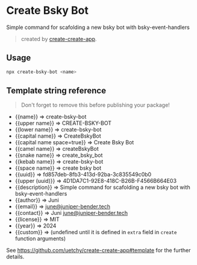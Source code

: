 # Create Bsky Bot

Simple command for scafolding a new bsky bot with bsky-event-handlers

> created by [create-create-app](https://github.com/uetchy/create-create-app).

## Usage

```bash
npx create-bsky-bot <name>
```

## Template string reference

> Don't forget to remove this before publishing your package!

- {{name}} => create-bsky-bot
- {{upper name}} => CREATE-BSKY-BOT
- {{lower name}} => create-bsky-bot
- {{capital name}} => CreateBskyBot
- {{capital name space=true}} => Create Bsky Bot
- {{camel name}} => createBskyBot
- {{snake name}} => create_bsky_bot
- {{kebab name}} => create-bsky-bot
- {{space name}} => create bsky bot
- {{uuid}} => fd857deb-8fb3-413d-92ba-3c835549c0b0
- {{upper (uuid)}} => 4D1DA7C1-92E8-418C-B26B-F4566B664E03
- {{description}} => Simple command for scafolding a new bsky bot with bsky-event-handlers
- {{author}} => Juni
- {{email}} => june@juniper-bender.tech
- {{contact}} => Juni <june@juniper-bender.tech>
- {{license}} => MIT
- {{year}} => 2024
- {{custom}} =>  (undefined until it is defined in `extra` field in `create` function arguments)

See https://github.com/uetchy/create-create-app#template for the further details.
